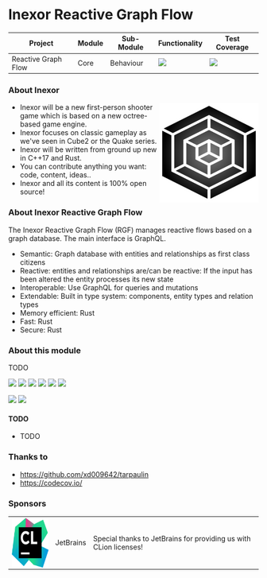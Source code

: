 # Inexor Reactive Graph Flow

| Project | Module | Sub-Module | Functionality | Test Coverage |
| --- | --- | --- | --- | --- |
| Reactive Graph Flow | Core | Behaviour | <img src="https://img.shields.io/badge/state-completed-brightgreen"> | [<img src="https://img.shields.io/codecov/c/github/aschaeffer/inexor-rgf-core-behaviour">](https://app.codecov.io/gh/aschaeffer/inexor-rgf-core-behaviour) |

### About Inexor

<a href="https://inexor.org/">
<img align="right" width="200" height="200" src="https://raw.githubusercontent.com/aschaeffer/inexor-rgf-core-behaviour/main/docs/images/inexor_2.png">
</a>

* Inexor will be a new first-person shooter game which is based on a new octree-based game engine.
* Inexor focuses on classic gameplay as we've seen in Cube2 or the Quake series.
* Inexor will be written from ground up new in C++17 and Rust.
* You can contribute anything you want: code, content, ideas..
* Inexor and all its content is 100% open source!

### About Inexor Reactive Graph Flow

The Inexor Reactive Graph Flow (RGF) manages reactive flows based on a graph database. The main interface is GraphQL.

* Semantic: Graph database with entities and relationships as first class citizens
* Reactive: entities and relationships are/can be reactive: If the input has been altered the entity processes its new state
* Interoperable: Use GraphQL for queries and mutations
* Extendable: Built in type system: components, entity types and relation types
* Memory efficient: Rust
* Fast: Rust
* Secure: Rust

### About this module

TODO

[<img src="https://img.shields.io/badge/Language-Rust-brightgreen">](https://www.rust-lang.org/)
[<img src="https://img.shields.io/badge/Platforms-Linux%20%26%20Windows-brightgreen">]()
[<img src="https://img.shields.io/github/workflow/status/aschaeffer/inexor-rgf-core-behaviour/Rust">](https://github.com/aschaeffer/inexor-rgf-core-behaviour/actions?query=workflow%3ARust)
[<img src="https://img.shields.io/github/last-commit/aschaeffer/inexor-rgf-core-behaviour">]()
[<img src="https://img.shields.io/github/languages/code-size/aschaeffer/inexor-rgf-core-behaviour">]()
[<img src="https://img.shields.io/codecov/c/github/aschaeffer/inexor-rgf-core-behaviour">](https://app.codecov.io/gh/aschaeffer/inexor-rgf-core-behaviour)

[<img src="https://img.shields.io/github/license/aschaeffer/inexor-rgf-core-behaviour">](https://github.com/aschaeffer/inexor-rgf-core-behaviour/blob/main/LICENSE)
[<img src="https://img.shields.io/discord/698219248954376256?logo=discord">](https://discord.com/invite/acUW8k7)

#### TODO

* TODO

### Thanks to

* https://github.com/xd009642/tarpaulin
* https://codecov.io/

### Sponsors

| | | |
| --- | --- | --- |
| <a href="https://www.jetbrains.com/?from=github.com/inexorgame"><img align="right" width="100" height="100" src="https://raw.githubusercontent.com/aschaeffer/inexor-rgf-plugin-logical/main/docs/images/icon_CLion.svg"></a> | JetBrains | Special thanks to JetBrains for providing us with CLion licenses! |
